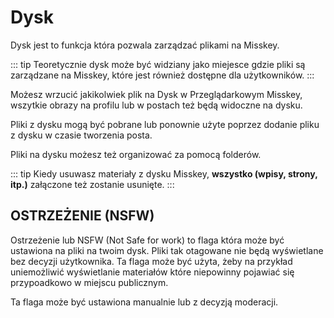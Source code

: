 # Dysk

Dysk jest to funkcja która pozwala zarządzać plikami na Misskey.

::: tip
Teoretycznie dysk może być widziany jako miejesce gdzie pliki są zarządzane na Misskey, które jest również dostępne dla użytkowników.
:::

Możesz wrzucić jakikolwiek plik na Dysk w Przeglądarkowym Misskey, wszytkie obrazy na profilu lub w postach też będą widoczne na dysku.

Pliki z dysku mogą być pobrane lub ponownie użyte poprzez dodanie pliku z dysku w czasie tworzenia posta.

Pliki na dysku możesz też organizować za pomocą folderów.

::: tip
Kiedy usuwasz materiały z dysku Misskey, **wszystko (wpisy, strony, itp.)** załączone też zostanie usunięte.
:::

## OSTRZEŻENIE (NSFW)

Ostrzeżenie lub NSFW (Not Safe for work) to flaga która może być ustawiona na pliki na twoim dysk.
Pliki tak otagowane nie będą wyświetlane bez decyzji użytkownika.
Ta flaga może być użyta, żeby na przykład uniemożliwić wyświetlanie materiałów które niepowinny pojawiać się przypoadkowo w miejscu publicznym.

Ta flaga może być ustawiona manualnie lub z decyzją moderacji.
